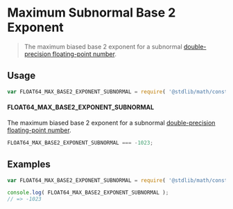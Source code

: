 # Maximum Subnormal Base 2 Exponent

> The maximum biased base 2 exponent for a subnormal [double-precision floating-point number][ieee754].

<section class="usage">

## Usage

``` javascript
var FLOAT64_MAX_BASE2_EXPONENT_SUBNORMAL = require( '@stdlib/math/constants/float64-max-base2-exponent-subnormal' );
```

#### FLOAT64_MAX_BASE2_EXPONENT_SUBNORMAL

The maximum biased base 2 exponent for a subnormal [double-precision floating-point number][ieee754].

``` javascript
FLOAT64_MAX_BASE2_EXPONENT_SUBNORMAL === -1023;
```

<!-- </usage> -->


<section class="examples">

## Examples

<!-- TODO: better example -->

``` javascript
var FLOAT64_MAX_BASE2_EXPONENT_SUBNORMAL = require( '@stdlib/math/constants/float64-max-base2-exponent-subnormal' );

console.log( FLOAT64_MAX_BASE2_EXPONENT_SUBNORMAL );
// => -1023
```

<!-- </examples> -->


<section class="links">

[ieee754]: https://en.wikipedia.org/wiki/IEEE_754-1985

<!-- </links> -->
